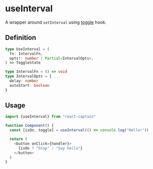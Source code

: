 # useInterval

A wrapper around `setInterval` using
[toggle](https://github.com/soywod/react-captain/tree/master/src/toggle) hook.

## Definition

```typescript
type UseInterval = (
  fn: IntervalFn,
  opts?: number | Partial<IntervalOpts>,
) => ToggleState

type IntervalFn = () => void
type IntervalOpts = {
  delay: number
  autoStart: boolean
}
```

## Usage

```typescript
import {useInterval} from "react-captain"

function Component() {
  const [isOn, toggle] = useInterval(() => console.log("Hello!"))

  return (
    <button onClick={handler}>
      {isOn ? "Stop" : "Say hello"}
    </button>
  )
}
```
